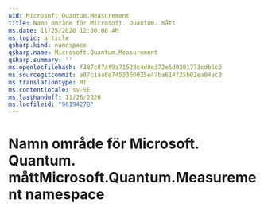 ```yaml
---
uid: Microsoft.Quantum.Measurement
title: Namn område för Microsoft. Quantum. mått
ms.date: 11/25/2020 12:00:00 AM
ms.topic: article
qsharp.kind: namespace
qsharp.name: Microsoft.Quantum.Measurement
qsharp.summary: ''
ms.openlocfilehash: f387c87af9a71528c4d8e372e5d0201773cdb5c2
ms.sourcegitcommit: a87c1aa8e7453360025e47ba614f25b02ea84ec3
ms.translationtype: MT
ms.contentlocale: sv-SE
ms.lasthandoff: 11/26/2020
ms.locfileid: "96194278"
---
```

# <a name="microsoftquantummeasurement-namespace"></a><span data-ttu-id="256d5-102">Namn område för Microsoft. Quantum. mått</span><span class="sxs-lookup"><span data-stu-id="256d5-102">Microsoft.Quantum.Measurement namespace</span></span>



